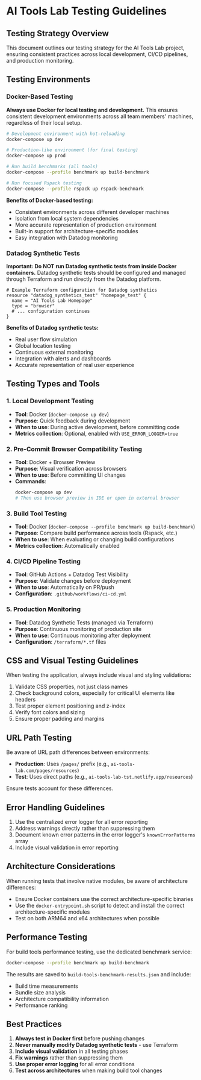# AI Tools Lab Testing Guidelines

## Testing Strategy Overview

This document outlines our testing strategy for the AI Tools Lab project, ensuring consistent practices across local development, CI/CD pipelines, and production monitoring.

## Testing Environments

### Docker-Based Testing

**Always use Docker for local testing and development.** This ensures consistent development environments across all team members' machines, regardless of their local setup.

```bash
# Development environment with hot-reloading
docker-compose up dev

# Production-like environment (for final testing)
docker-compose up prod

# Run build benchmarks (all tools)
docker-compose --profile benchmark up build-benchmark

# Run focused Rspack testing
docker-compose --profile rspack up rspack-benchmark
```

**Benefits of Docker-based testing:**
- Consistent environments across different developer machines
- Isolation from local system dependencies
- More accurate representation of production environment
- Built-in support for architecture-specific modules
- Easy integration with Datadog monitoring

### Datadog Synthetic Tests

**Important: Do NOT run Datadog synthetic tests from inside Docker containers.** Datadog synthetic tests should be configured and managed through Terraform and run directly from the Datadog platform.

```hcl
# Example Terraform configuration for Datadog synthetics
resource "datadog_synthetics_test" "homepage_test" {
  name = "AI Tools Lab Homepage"
  type = "browser"
  # ... configuration continues
}
```

**Benefits of Datadog synthetic tests:**
- Real user flow simulation
- Global location testing
- Continuous external monitoring
- Integration with alerts and dashboards
- Accurate representation of real user experience

## Testing Types and Tools

### 1. Local Development Testing

- **Tool**: Docker (`docker-compose up dev`)
- **Purpose**: Quick feedback during development
- **When to use**: During active development, before committing code
- **Metrics collection**: Optional, enabled with `USE_ERROR_LOGGER=true`

### 2. Pre-Commit Browser Compatibility Testing

- **Tool**: Docker + Browser Preview
- **Purpose**: Visual verification across browsers
- **When to use**: Before committing UI changes
- **Commands**:
  ```bash
  docker-compose up dev
  # Then use browser preview in IDE or open in external browser
  ```

### 3. Build Tool Testing

- **Tool**: Docker (`docker-compose --profile benchmark up build-benchmark`)
- **Purpose**: Compare build performance across tools (Rspack, etc.)
- **When to use**: When evaluating or changing build configurations
- **Metrics collection**: Automatically enabled

### 4. CI/CD Pipeline Testing

- **Tool**: GitHub Actions + Datadog Test Visibility
- **Purpose**: Validate changes before deployment
- **When to use**: Automatically on PR/push
- **Configuration**: `.github/workflows/ci-cd.yml`

### 5. Production Monitoring

- **Tool**: Datadog Synthetic Tests (managed via Terraform)
- **Purpose**: Continuous monitoring of production site
- **When to use**: Continuous monitoring after deployment
- **Configuration**: `/terraform/*.tf` files

## CSS and Visual Testing Guidelines

When testing the application, always include visual and styling validations:

1. Validate CSS properties, not just class names
2. Check background colors, especially for critical UI elements like headers
3. Test proper element positioning and z-index
4. Verify font colors and sizing
5. Ensure proper padding and margins

## URL Path Testing

Be aware of URL path differences between environments:

- **Production**: Uses `/pages/` prefix (e.g., `ai-tools-lab.com/pages/resources`)
- **Test**: Uses direct paths (e.g., `ai-tools-lab-tst.netlify.app/resources`)

Ensure tests account for these differences.

## Error Handling Guidelines

1. Use the centralized error logger for all error reporting
2. Address warnings directly rather than suppressing them
3. Document known error patterns in the error logger's `knownErrorPatterns` array
4. Include visual validation in error reporting

## Architecture Considerations

When running tests that involve native modules, be aware of architecture differences:

- Ensure Docker containers use the correct architecture-specific binaries
- Use the `docker-entrypoint.sh` script to detect and install the correct architecture-specific modules
- Test on both ARM64 and x64 architectures when possible

## Performance Testing

For build tools performance testing, use the dedicated benchmark service:

```bash
docker-compose --profile benchmark up build-benchmark
```

The results are saved to `build-tools-benchmark-results.json` and include:

- Build time measurements
- Bundle size analysis
- Architecture compatibility information
- Performance ranking

## Best Practices

1. **Always test in Docker first** before pushing changes
2. **Never manually modify Datadog synthetic tests** - use Terraform
3. **Include visual validation** in all testing phases
4. **Fix warnings** rather than suppressing them
5. **Use proper error logging** for all error conditions
6. **Test across architectures** when making build tool changes
